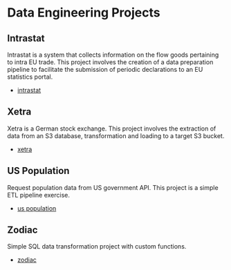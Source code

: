 # Data Engineering Projects

## Intrastat
Intrastat is a system that collects information on the flow goods pertaining to intra EU trade. This project involves the creation of a data preparation pipeline to facilitate the submission of periodic declarations to an EU statistics portal. 
- [intrastat](https://github.com/homodudu/Data-Engineering/tree/main/intrastat)

## Xetra 
Xetra is a German stock exchange. This project involves the extraction of data from an S3 database, transformation and loading to a target S3 bucket. 
- [xetra](https://github.com/homodudu/Data-Engineering/tree/main/xetra_project)

## US Population
Request population data from US government API. This project is a simple ETL pipeline exercise. 
- [us population](https://github.com/homodudu/Data-Engineering/tree/main/us_population)  

## Zodiac
Simple SQL data transformation project with custom functions.
- [zodiac](https://github.com/homodudu/Data-Engineering/tree/main/zodiac)


